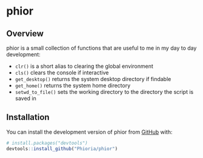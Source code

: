 
<!-- README.md is generated from README.Rmd. Please edit that file -->

# phior

<!-- badges: start -->
<!-- badges: end -->

## Overview

phior is a small collection of functions that are useful to me in my day
to day development:

- `clr()` is a short alias to clearing the global environment
- `cls()` clears the console if interactive
- `get_desktop()` returns the system desktop directory if findable
- `get_home()` returns the system home directory
- `setwd_to_file()` sets the working directory to the directory the
  script is saved in

## Installation

You can install the development version of phior from
[GitHub](https://github.com/) with:

``` r
# install.packages("devtools")
devtools::install_github("Phioria/phior")
```

